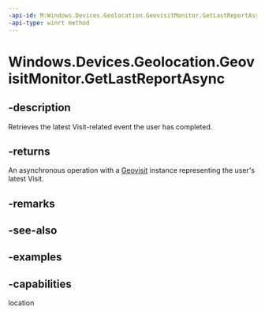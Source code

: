 ```yaml
---
-api-id: M:Windows.Devices.Geolocation.GeovisitMonitor.GetLastReportAsync
-api-type: winrt method
---
```


<!-- Method syntax.
public IAsyncOperation<Geovisit> GeovisitMonitor.GetLastReportAsync()
-->

# Windows.Devices.Geolocation.GeovisitMonitor.GetLastReportAsync

## -description
Retrieves the latest Visit-related event the user has completed.

## -returns
An asynchronous operation with a [Geovisit](Geovisit.md) instance representing the user's latest Visit.

## -remarks

## -see-also

## -examples


## -capabilities
location
